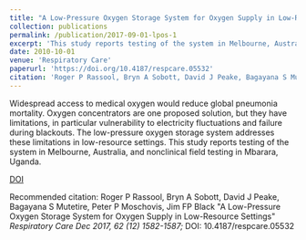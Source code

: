 ```yaml
---
title: "A Low-Pressure Oxygen Storage System for Oxygen Supply in Low-Resource Settings"
collection: publications
permalink: /publication/2017-09-01-lpos-1
excerpt: 'This study reports testing of the system in Melbourne, Australia, and nonclinical field testing in Mbarara, Uganda. Methods: The system included a power-conditioning unit, a standard oxygen concentrator, and an oxygen store.'
date: 2010-10-01
venue: 'Respiratory Care'
paperurl: 'https://doi.org/10.4187/respcare.05532'
citation: 'Roger P Rassool, Bryn A Sobott, David J Peake, Bagayana S Mutetire, Peter P Moschovis, Jim FP Black &quot;A Low-Pressure Oxygen Storage System for Oxygen Supply in Low-Resource Settings&quot; <i>Respiratory Care Dec 2017, 62 (12) 1582-1587;</i> DOI: 10.4187/respcare.05532'
---
```


Widespread access to medical oxygen would reduce global pneumonia mortality. Oxygen concentrators are one proposed solution, but they have limitations, in particular vulnerability to electricity fluctuations and failure during blackouts. The low-pressure oxygen storage system addresses these limitations in low-resource settings. This study reports testing of the system in Melbourne, Australia, and nonclinical field testing in Mbarara, Uganda.

[DOI](https://doi.org/10.4187/respcare.05532)

Recommended citation: Roger P Rassool, Bryn A Sobott, David J Peake, Bagayana S Mutetire, Peter P Moschovis, Jim FP Black &quot;A Low-Pressure Oxygen Storage System for Oxygen Supply in Low-Resource Settings&quot; <i>Respiratory Care Dec 2017, 62 (12) 1582-1587;</i> DOI: 10.4187/respcare.05532